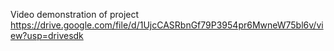 Video demonstration of project
https://drive.google.com/file/d/1UjcCASRbnGf79P3954pr6MwneW75bl6v/view?usp=drivesdk
